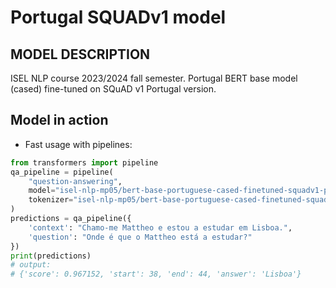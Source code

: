 # Portugal SQUADv1 model

## MODEL DESCRIPTION
ISEL NLP course 2023/2024 fall semester.
Portugal BERT base model (cased) fine-tuned on SQuAD v1 Portugal version.

## Model in action

- Fast usage with pipelines:

```python
from transformers import pipeline
qa_pipeline = pipeline(
    "question-answering",
    model="isel-nlp-mp05/bert-base-portuguese-cased-finetuned-squadv1-pt",
    tokenizer="isel-nlp-mp05/bert-base-portuguese-cased-finetuned-squadv1-pt"
)
predictions = qa_pipeline({
    'context': "Chamo-me Mattheo e estou a estudar em Lisboa.",
    'question': "Onde é que o Mattheo está a estudar?"
})
print(predictions)
# output:
# {'score': 0.967152, 'start': 38, 'end': 44, 'answer': 'Lisboa'}
```
